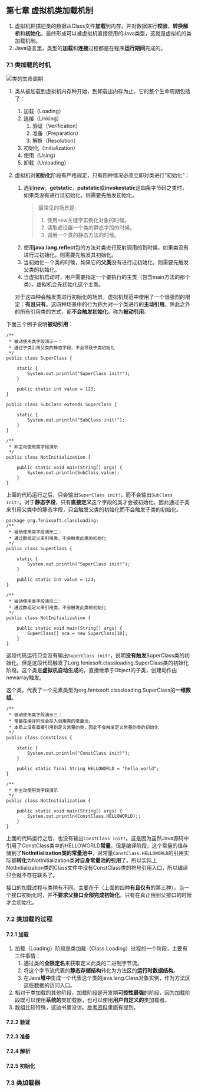 ## 第七章 虚拟机类加载机制

1. 虚拟机把描述类的数据从Class文件**加载**到内存，并对数据进行**校验**，**转换解析**和**初始化**，最终形成可以被虚拟机直接使用的Java类型，这就是虚拟机的类加载机制。
2. Java语言里，类型的**加载**和**连接**过程都是在程序**运行期间**完成的。

### 7.1 类加载的时机

![类的生命周期](https://img-blog.csdn.net/20180725191039947?watermark/2/text/aHR0cHM6Ly9ibG9nLmNzZG4ubmV0L2dhbjc4NTE2MDYyNw==/font/5a6L5L2T/fontsize/400/fill/I0JBQkFCMA==/dissolve/70)

1. 类从被加载到虚拟机内存种开始，到卸载出内存为止，它的整个生命周期包括了：
    1. 加载（Loading）
    2. 连接（Linking）
        1. 验证（Verification）
        2. 准备（Preparation）
        3. 解析（Resolution）
    3. 初始化（Initialization）
    4. 使用（Using）
    5. 卸载（Unloading）
2. 虚拟机对**初始化**阶段有严格规定，只有四种情况必须立即对类进行“初始化”：
    1. 遇到**new**，**getstatic**，**putstatic**或**invokestatic**这四条字节码之类时，如果类没有进行过初始化，则需要先触发初始化。
        > 最常见的场景是:  
        > 1. 使用new关键字实例化对象的时候。
        > 2. 读取或设置一个类的静态字段的时候。
        > 3. 调用一个类的静态方法的时候。
    2. 使用**java.lang.reflect**包的方法对类进行反射调用的到时候，如果类没有进行过初始化，则需要先触发其初始化。
    3. 当初始化一个类的时候，如果它的**父类**没有进行过初始化，则需要先触发父类的初始化。
    4. 当虚拟机启动时，用户需要指定一个要执行的主类（包含main方法的那个类），虚拟机会先初始化这个主类。
    
    对于这四种会触发类进行初始化的场景，虚拟机规范中使用了一个很强烈的限定：**有且只有**。这四种场景中的行为称为对一个类进行的**主动引用**。除此之外的所有引用类的方式，都**不会触发初始化**，称为**被动引用**。

下面三个例子说明**被动引用**：

    /**
     * 被动使用类字段演示一：
     * 通过子类引用父类的静态字段，不会导致子类初始化
     */
    public class SuperClass {
    
        static {
            System.out.println("SuperClass init!");
        }
    
        public static int value = 123;
    }
    
    public class SubClass extends SuperClass {
    
        static {
            System.out.println("SubClass init!");
        }
    }
    
    /**
     * 非主动使用类字段演示
     */
    public class NotInitialization {
    
        public static void main(String[] args) {
            System.out.println(SubClass.value);
        }
    }

上面的代码运行之后，只会输出`SuperClass init!`，而不会输出`SubClass init!`。对于**静态字段**，只有**直接定义**这个字段的类才会被初始化。因此通过子类来引用父类中的静态字段，只会触发父类的初始化而不会触发子类的初始化。

    package org.fenixsoft.classloading;
    /**
     * 被动使用类字段演示二：
     * 通过数组定义来引用类，不会触发此类的初始化
     */
    public class SuperClass {
    
        static {
            System.out.println("SuperClass init!");
        }
    
        public static int value = 123;
    }
    
    /**
     * 被动使用类字段演示二：
     * 通过数组定义来引用类，不会触发此类的初始化
     */
    public class NotInitialization {
    
        public static void main(String[] args) {
            SuperClass[] sca = new SuperClass[10];
        }
    }
    
这段代码运行只会没有输出`SuperClass init!`，说明**没有触发**SuperClass类的初始化。但是这段代码触发了Lorg.fenixsoft.classloading.SuperClass类的初始化阶段。这个类是**虚拟机自动生成**的，直接继承于Object的子类，创建动作由newarray触发。

这个类，代表了一个元素类型为org.fenixsoft.classloading.SuperClass的**一维数组**。

    /**
     * 被动使用类字段演示三： 
     * 常量在编译阶段会存入调用类的常量池，
     * 本质上没有直接引用到定义常量的类，因此不会触发定义常量的类的初始化
     */
    public class ConstClass {
    
        static {
            System.out.println("ConstClass init!");
        }
    
        public static final String HELLOWORLD = "hello world";
    }
    
    /**
     * 非主动使用类字段演示
     */
    public class NotInitialization {
    
        public static void main(String[] args) {
            System.out.println(ConstClass.HELLOWORLD);;
        }
    }
    
上面的代码运行之后，也没有输出`ConstClass init!`。这是因为虽然Java源码中引用了ConstClass类中的HELLOWORLD**常量**，但是编译阶段，这个常量的值存储到了**NotInitialization类的常量池中**，对常量`ConstClass.HELLOWORLD`的引用实际都**转化**为NotInitialization类**对自身常量池的引用**了。所以实际上NotInitialization类的Class文件中没有ConstClass类的符号引用入口，所以编译只会就不存在联系了。

接口的加载过程与类稍有不同。主要在于（上面的四种**有且仅有**的第三种），当一个接口初始化时，并**不要求父接口全部完成初始化**，只有在真正用到父接口的时候才会初始化。

### 7.2 类加载的过程

#### 7.2.1 加载

1. 加载（Loading）阶段是类加载（Class Loading）过程的一个阶段，主要有三件事情：
    1. 通过类的**全限定名**来获取定义此类的二进制字节流。
    2. 将这个字节流代表的**静态存储结构**转化为方法区的**运行时数据结构**。
    3. 在Java**堆中**生成一个代表这个类的java.lang.Class对象实例，作为方法区这些数据的访问入口。
2. 相对于类加载的其他阶段，加载阶段是开发期**可控性最强**的阶段，因为加载阶段既可以使用**系统的**类加载器，也可以使用**用户自定义的**类加载器。
3. 数组比较特殊，这边书里没讲。[参考资料](https://blog.csdn.net/zhangwei408089826/article/details/81667803)里面有提到。

#### 7.2.2 验证



#### 7.2.3 准备



#### 7.2.4 解析



#### 7.2.5 初始化



### 7.3 类加载器

























